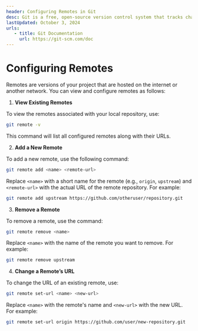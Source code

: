 ```yaml
---
header: Configuring Remotes in Git
desc: Git is a free, open-source version control system that tracks changes in source code, enabling collaboration and efficient management of projects.
lastUpdated: October 3, 2024
urls: 
   - title: Git Documentation
     url: https://git-scm.com/doc
---
```


# Configuring Remotes

Remotes are versions of your project that are hosted on the internet or another network. You can view and configure remotes as follows:

1. **View Existing Remotes**

To view the remotes associated with your local repository, use:

```bash
git remote -v
```

This command will list all configured remotes along with their URLs.

2. **Add a New Remote**

To add a new remote, use the following command:

```bash
git remote add <name> <remote-url>
```

Replace `<name>` with a short name for the remote (e.g., `origin`, `upstream`) and `<remote-url>` with the actual URL of the remote repository. For example:

```bash
git remote add upstream https://github.com/otheruser/repository.git
```

3. **Remove a Remote**

To remove a remote, use the command:

```bash
git remote remove <name>
```

Replace `<name>` with the name of the remote you want to remove. For example:

```bash
git remote remove upstream
```

4. **Change a Remote’s URL**

To change the URL of an existing remote, use:

```bash
git remote set-url <name> <new-url>
```

Replace `<name>` with the remote's name and `<new-url>` with the new URL. For example:

```bash
git remote set-url origin https://github.com/user/new-repository.git
```